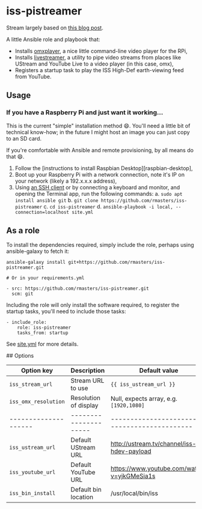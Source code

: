 # iss-pistreamer

Stream largely based on [this blog post][blog].

A little Ansible role and playbook that:

*   Installs [omxplayer](https://github.com/popcornmix/omxplayer), a nice little
    command-line video player for the RPi,
*   Installs [livestreamer](http://docs.livestreamer.io/), a utility to pipe
    video streams from places like UStream and YouTube Live to a video player
    (in this case, omx),
*   Registers a startup task to play the ISS High-Def earth-viewing feed from
    YouTube.

## Usage

### If you have a Raspberry Pi and just want it working...

This is the current "simple" installation method :smile:. You'll need a little
bit of technical know-how; in the future I might host an image you can just
copy to an SD card.

If you're comfortable with Ansible and remote provisioning, by all means do
that :smile:.

1.  Follow the [instructions to install Raspbian Desktop][raspbian-desktop],
2.  Boot up your Raspberry Pi with a network connection, note it's IP on your
    network (likely a 192.x.x.x address),
3.  Using [an SSH client][ssh] or by connecting a keyboard and monitor, and
    opening the Terminal app, run the following commands:
    a.  `sudo apt install ansible git`
    b.  `git clone https://github.com/rmasters/iss-pistreamer`
    c.  `cd iss-pistreamer`
    d.  `ansible-playbook -i local, --connection=localhost site.yml`

## As a role

To install the dependencies required, simply include the role, perhaps using
ansible-galaxy to fetch it:

```
ansible-galaxy install git+https://github.com/rmasters/iss-pistreamer.git

# Or in your requirements.yml

- src: https://github.com/rmasters/iss-pistreamer.git
  scm: git
```

Including the role will only install the software required, to register the
startup tasks, you'll need to include those tasks:

```
- include_role:
    role: iss-pistreamer
    tasks_from: startup
```

See [site.yml](./site.yml) for more details.

## Options

|       Option key     |      Description      |                 Default value                 |
| -------------------- | --------------------- | --------------------------------------------- |
| `iss_stream_url`     | Stream URL to use     | `{{ iss_ustream_url }}`                       |
| `iss_omx_resolution` | Resolution of display | Null, expects array, e.g. `[1920,1080]`       |
| -------------------- | --------------------- | --------------------------------------------- |
| `iss_ustream_url`    | Default UStream URL   | http://ustream.tv/channel/iss-hdev-payload    |
| `iss_youtube_url`    | Default YouTube URL   | https://www.youtube.com/watch?v=yjkGMeSia1s   |
| `iss_bin_install`    | Default bin location  | /usr/local/bin/iss                            |

[blog]: https://blog.miguelgrinberg.com/post/watch-live-video-of-earth-on-your-raspberry-pi
[raspb-desktop]: https://www.raspberrypi.org/downloads/raspbian/
[ssh]: https://www.raspberrypi.org/documentation/remote-access/ssh/

